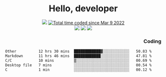 # <div align='center' >Hello, developer</div>

<div align='center'>
  <a ><img src="https://img.shields.io/badge/dynamic/json?url=https%3A%2F%2Fapi.swo.moe%2Fstats%2Fgithub%2FFree-Aaron-Li&query=count&color=181717&label=GitHub&labelColor=282c34&logo=github&suffix=+follows&cacheSeconds=3600"></a>
  <a href="https://wakatime.com/@fe40087f-8eae-48dc-9950-ad0633db1591"><img src="https://wakatime.com/badge/user/fe40087f-8eae-48dc-9950-ad0633db1591.svg" alt="Total time coded since Mar 9 2022" /></a>
</div>
<div align='center'>
  <a><img src="https://img.shields.io/badge/Rookie-blue?style=plastic&logo=c&logoColor=blue&labelColor=F5B7DB"></a>
  <a><img src="https://img.shields.io/badge/Rookie-blue?style=plastic&logo=c%2B%2B&logoColor=blue&labelColor=F5B7DB"></a> 
  <a><img src="https://img.shields.io/badge/Rookie-blue?style=plastic&logo=python&logoColor=blue&labelColor=F5B7DB"></a> 
</div>

<div align='right'>
  <h3>Coding</h3>
</div>

<!--START_SECTION:waka-->

```txt
Other          12 hrs 30 mins  ████████████▓░░░░░░░░░░░░   50.83 %
Markdown       11 hrs 46 mins  ████████████░░░░░░░░░░░░░   47.81 %
C/C            10 mins         ▒░░░░░░░░░░░░░░░░░░░░░░░░   00.69 %
Desktop file   7 mins          ░░░░░░░░░░░░░░░░░░░░░░░░░   00.54 %
C              1 min           ░░░░░░░░░░░░░░░░░░░░░░░░░   00.12 %
```

<!--END_SECTION:waka-->




